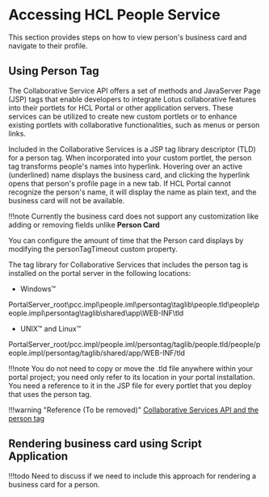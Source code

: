 # Accessing HCL People Service

This section provides steps on how to view person's business card and navigate to their profile.

## Using Person Tag

The Collaborative Service API offers a set of methods and JavaServer Page (JSP) tags that enable developers to integrate Lotus collaborative features into their portlets for HCL Portal or other application servers. These services can be utilized to create new custom portlets or to enhance existing portlets with collaborative functionalities, such as menus or person links.

Included in the Collaborative Services is a JSP tag library descriptor (TLD) for a person tag. When incorporated into your custom portlet, the person tag transforms people's names into hyperlink. Hovering over an active (underlined) name displays the business card, and clicking the hyperlink opens that person's profile page in a new tab. If HCL Portal cannot recognize the person's name, it will display the name as plain text, and the business card will not be available.

!!!note
    Currently the business card does not support any customization like adding or removing fields unlike **Person Card**

You can configure the amount of time that the Person card displays by modifying the personTagTimeout custom property.

The tag library for Collaborative Services that includes the person tag is installed on the portal server in the following locations:

- Windows™

PortalServer_root\pcc.impl\people.iml\persontag\taglib\people.tld\people\people.impl\persontag\taglib\shared\app\WEB-INF\tld

- UNIX™ and Linux™

PortalServer_root/pcc.impl/people.iml/persontag/taglib/people.tld/people/people.impl/persontag/taglib/shared/app/WEB-INF/tld

!!!note
    You do not need to copy or move the .tld file anywhere within your portal project; you need only refer to its location in your portal installation. You need a reference to it in the JSP file for every portlet that you deploy that uses the person tag.

!!!warning "Reference (To be removed)"
    [Collaborative Services API and the person tag](../../../extend_dx/portlets_development/collaborative_services_api_person_tag/index.md)

## Rendering business card using Script Application

!!!todo
    Need to discuss if we need to include this approach for rendering a business card for a person.
